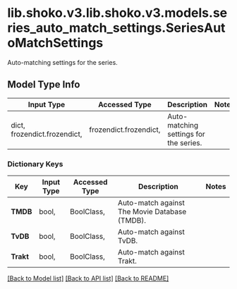 # lib.shoko.v3.lib.shoko.v3.models.series_auto_match_settings.SeriesAutoMatchSettings

Auto-matching settings for the series.

## Model Type Info
Input Type | Accessed Type | Description | Notes
------------ | ------------- | ------------- | -------------
dict, frozendict.frozendict,  | frozendict.frozendict,  | Auto-matching settings for the series. | 

### Dictionary Keys
Key | Input Type | Accessed Type | Description | Notes
------------ | ------------- | ------------- | ------------- | -------------
**TMDB** | bool,  | BoolClass,  | Auto-match against The Movie Database (TMDB). | 
**TvDB** | bool,  | BoolClass,  | Auto-match against TvDB. | 
**Trakt** | bool,  | BoolClass,  | Auto-match against Trakt. | 

[[Back to Model list]](../../README.md#documentation-for-models) [[Back to API list]](../../README.md#documentation-for-api-endpoints) [[Back to README]](../../README.md)


